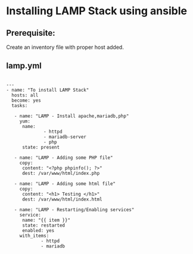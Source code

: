 # Installing LAMP Stack using ansible

## Prerequisite:
   
   Create an inventory file with proper host added.


## **lamp.yml**

```

---
- name: "To install LAMP Stack"
  hosts: all
  become: yes
  tasks:

   - name: "LAMP - Install apache,mariadb,php"
     yum:
      name:
              - httpd
              - mariadb-server
              - php
      state: present

   - name: "LAMP - Adding some PHP file"
     copy:
      content: "<?php phpinfo(); ?>"
      dest: /var/www/html/index.php

   - name: "LAMP - Adding some html file"
     copy:
      content: "<h1> Testing </h1>"
      dest: /var/www/html/index.html

   - name: "LAMP - Restarting/Enabling services"
     service:
      name: "{{ item }}"
      state: restarted
      enabled: yes
     with_items:
             - httpd
             - mariadb
```


